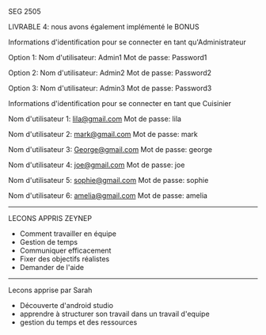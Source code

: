 SEG 2505 

LIVRABLE 4: nous avons également implémenté le BONUS 

Informations d'identification pour se connecter en tant qu'Administrateur


Option 1:
Nom d'utilisateur: Admin1
Mot de passe: Password1

Option 2:
Nom d'utilisateur: Admin2
Mot de passe: Password2

Option 3:
Nom d'utilisateur: Admin3
Mot de passe: Password3


Informations d'identification pour se connecter en tant que Cuisinier

Nom d'utilisateur 1: lila@gmail.com Mot de passe: lila

Nom d'utilisateur 2: mark@gmail.com Mot de passe: mark

Nom d'utilisateur 3: George@gmail.com Mot de passe: george

Nom d'utilisateur 4: joe@gmail.com Mot de passe: joe

Nom d'utilisateur 5: sophie@gmail.com Mot de passe: sophie

Nom d'utilisateur 6: amelia@gmail.com Mot de passe: amelia

---------------------------------------------------------------------

LECONS APPRIS ZEYNEP
- Comment travailler en équipe
- Gestion de temps
- Communiquer efficacement
- Fixer des objectifs réalistes
- Demander de l'aide

--------------------------------------------------------------------
Lecons apprise par Sarah
- Découverte d'android studio
- apprendre à structurer son travail dans un travail d'equipe
- gestion du temps et des ressources 
